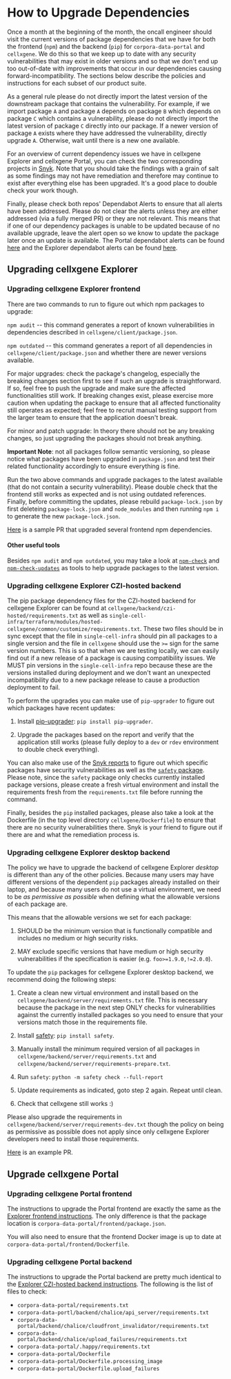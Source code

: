# How to Upgrade Dependencies

Once a month at the beginning of the month, the oncall engineer should visit the current versions of package dependencies that we have for both the frontend (`npm`) and the backend (`pip`) for `corpora-data-portal` and `cellxgene`. We do this so that we keep up to date with any security vulnerabilities that may exist in older versions and so that we don't end up too out-of-date with improvements that occur in our dependencies causing forward-incompatibility. The sections below describe the policies and instructions for each subset of our product suite.

As a general rule please do not directly import the latest version of the downstream package that contains the vulnerability. For example, if we import package `A` and package `A` depends on package `B` which depends on package `C` which contains a vulnerability, please do not directly import the latest version of package `C` directly into our package. If a newer version of package `A` exists where they have addressed the vulnerability, directly upgrade `A`. Otherwise, wait until there is a new one available.

For an overview of current dependency issues we have in cellxgene Explorer and cellxgene Portal, you can check the two corresponding projects in [Snyk](https://app.snyk.io/org/cellxgene). Note that you should take the findings with a grain of salt as some findings may not have remediation and therefore may continue to exist after everything else has been upgraded. It's a good place to double check your work though.

Finally, please check both repos' Dependabot Alerts to ensure that all alerts have been addressed. Please do not clear the alerts unless they are either addressed (via a fully merged PR) or they are not relevant. This means that if one of our dependency packages is unable to be updated because of no available upgrade, leave the alert open so we know to update the package later once an update is available. The Portal dependabot alerts can be found [here](https://github.com/chanzuckerberg/corpora-data-portal/security/dependabot) and the Explorer dependabot alerts can be found [here](https://github.com/chanzuckerberg/cellxgene/security/dependabot).

## Upgrading cellxgene Explorer

### Upgrading cellxgene Explorer frontend

There are two commands to run to figure out which npm packages to upgrade:

`npm audit` -- this command generates a report of known vulnerabilities in dependencies described in `cellxgene/client/package.json`.

`npm outdated` -- this command generates a report of all dependencies in `cellxgene/client/package.json` and whether there are newer versions available.

For major upgrades: check the package's changelog, especially the breaking changes section first to see if such an upgrade is straightforward. If so, feel free to push the upgrade and make sure the affected functionalities still work. If breaking changes exist, please exercise more caution when updating the package to ensure that all affected functionality still operates as expected; feel free to recruit manual testing support from the larger team to ensure that the application doesn't break.

For minor and patch upgrade: In theory there should not be any breaking changes, so just upgrading the packages should not break anything.

**Important Note**: not all packages follow semantic versioning, so please notice what packages have been upgraded in `package.json` and test their related functionality accordingly to ensure everything is fine.

Run the two above commands and upgrade packages to the latest available (that do not contain a security vulnerability). Please double check that the frontend still works as expected and is not using outdated references. Finally, before committing the updates, please rebuild `package-lock.json` by first deleteing `package-lock.json` and `node_modules` and then running `npm i` to generate the new `package-lock.json`.

[Here](https://github.com/chanzuckerberg/cellxgene/pull/2167/files) is a sample PR that upgraded several frontend npm dependencies.

#### Other useful tools

Besides `npm audit` and `npm outdated`, you may take a look at [`npm-check`](https://www.npmjs.com/package/npm-check) and [`npm-check-updates`](https://www.npmjs.com/package/npm-check-updates) as tools to help upgrade packages to the latest version.

### Upgrading cellxgene Explorer CZI-hosted backend

The pip package dependency files for the CZI-hosted backend for cellxgene Explorer can be found at `cellxgene/backend/czi-hosted/requirements.txt` as well as `single-cell-infra/terraform/modules/hosted-cellxgene/common/customize/requirements.txt`. These two files should be in sync except that the file in `single-cell-infra` should pin all packages to a single version and the file in `cellxgene` should use the `>=` sign for the same version numbers. This is so that when we are testing locally, we can easily find out if a new release of a package is causing compatibility issues. We MUST pin versions in the `single-cell-infra` repo because these are the versions installed during deployment and we don't want an unexpected incompatibility due to a new package release to cause a production deployment to fail.

To perform the upgrades you can make use of `pip-upgrader` to figure out which packages have recent updates:

1. Install [pip-upgrader](https://pypi.org/project/pip-upgrader/): `pip install pip-upgrader`.

1. Upgrade the packages based on the report and verify that the application still works (please fully deploy to a `dev` or `rdev` environment to double check everything).

You can also make use of the [Snyk reports](https://app.snyk.io/org/cellxgene) to figure out which specific packages have security vulnerabilities as well as the [`safety` package](#Upgrade-cellxgene-Explorer-desktop-backend). Please note, since the `safety` package only checks currently installed package versions, please create a fresh virtual environment and install the requirements fresh from the `requirements.txt` file before running the command.

Finally, besides the `pip` installed packages, please also take a look at the Dockerfile (in the top level directory `cellxgene/Dockerfile`) to ensure that there are no security vulnerabilities there. Snyk is your friend to figure out if there are and what the remediation process is.

### Upgrading cellxgene Explorer desktop backend

The policy we have to upgrade the backend of cellxgene Explorer _desktop_ is different than any of the other policies. Because many users may have different versions of the dependent `pip` packages already installed on their laptop, and because many users do not use a virtual environment, we need to be _as permissive as possible_ when defining what the allowable versions of each package are.

This means that the allowable versions we set for each package:

1. SHOULD be the minimum version that is functionally compatible and includes no medium or high security risks.

1. MAY exclude specific versions that have medium or high security vulnerabilities if the specification is easier (e.g. `foo>=1.9.0,!=2.0.0`).

To update the `pip` packages for cellxgene Explorer desktop backend, we recommend doing the following steps:

1. Create a clean new virtual environment and install based on the `cellxgene/backend/server/requirements.txt` file. This is necessary because the package in the next step ONLY checks for vulnerabilities against the currently installed packages so you need to ensure that your versions match those in the requirements file.

1. Install [safety](https://pypi.org/project/safety/): `pip install safety`.

1. Manually install the minimum required version of all packages in `cellxgene/backend/server/requirements.txt` and `cellxgene/backend/server/requirements-prepare.txt`.

1. Run `safety`: `python -m safety check --full-report`

1. Update requirements as indicated, goto step 2 again.  Repeat until clean.

1. Check that cellxgene still works :)

Please also upgrade the requirements in `cellxgene/backend/server/requirements-dev.txt` though the policy on being as permissive as possible does not apply since only cellxgene Explorer developers need to install those requirements.

[Here](https://github.com/chanzuckerberg/cellxgene/pull/2172/files) is an example PR.

## Upgrade cellxgene Portal

### Upgrading cellxgene Portal frontend

The instructions to upgrade the Portal frontend are exactly the same as the [Explorer frontend instructions](#Upgrading-cellxgene-Explorer-frontend). The only difference is that the package location is `corpora-data-portal/frontend/package.json`.

You will also need to ensure that the frontend Docker image is up to date at `corpora-data-portal/frontend/Dockerfile`.

### Upgrading cellxgene Portal backend

The instructions to upgrade the Portal backend are pretty much identical to the [Explorer CZI-hosted backend instructions](#Upgrading-cellxgene-Explorer-czi-hosted-backend). The following is the list of files to check:

- `corpora-data-portal/requirements.txt`
- `corpora-data-portl/backend/chalice/api_server/requirements.txt`
- `corpora-data-portal/backend/chalice/cloudfront_invalidator/requirements.txt`
- `corpora-data-portal/backend/chalice/upload_failures/requirements.txt`
- `corpora-data-portal/.happy/requirements.txt`
- `corpora-data-portal/Dockerfile`
- `corpora-data-portal/Dockerfile.processing_image`
- `corpora-data-portal/Dockerfile.upload_failures`
